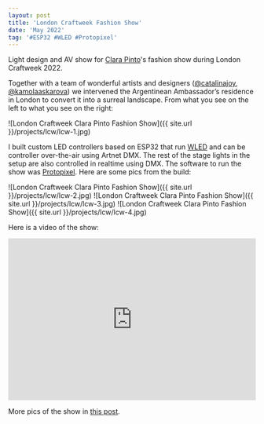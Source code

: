 ```yaml
---
layout: post
title: 'London Craftweek Fashion Show'
date: 'May 2022'
tag: '#ESP32 #WLED #Protopixel'
---
```

Light design and AV show for [Clara Pinto](https://www.instagram.com/laclarapinto/)'s fashion show during London Craftweek 2022.

Together with a team of wonderful artists and designers ([@catalinajoy](https://www.instagram.com/catalinajoy/), [@kamolaaskarova](https://www.instagram.com/kamolaaskarova/)) we intervened the Argentinean Ambassador’s residence in London to convert it into a surreal landscape. From what you see on the left to what you see on the right:

![London Craftweek Clara Pinto Fashion Show]({{ site.url }}/projects/lcw/lcw-1.jpg)

I built custom LED controllers based on ESP32 that run [WLED](https://kno.wled.ge/) and can be controller over-the-air using Artnet DMX. The rest of the stage lights in the setup are also controlled in realtime using DMX. The software to run the show was [Protopixel](https://www.protopixel.io/). Here are some pics from the build:

![London Craftweek Clara Pinto Fashion Show]({{ site.url }}/projects/lcw/lcw-2.jpg)
![London Craftweek Clara Pinto Fashion Show]({{ site.url }}/projects/lcw/lcw-3.jpg)
![London Craftweek Clara Pinto Fashion Show]({{ site.url }}/projects/lcw/lcw-4.jpg)

Here is a video of the show:
<iframe width="100%" height="330" src="https://www.youtube.com/embed/aPoZaW3Fb3c" frameborder="0" allowfullscreen></iframe>

More pics of the show in [this post](https://www.instagram.com/p/CdbHcJVI0dk/).

